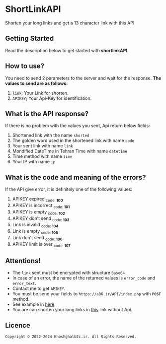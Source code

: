 # ShortLinkAPI
Shorten your long links and get a 13 character link with this API.

## Getting Started
Read the description below to get started with **shortlinkAPI**.

## How to use?
You need to send 2 parameters to the server and wait for the response.
**The values to send are as follows:**
1. `link`; Your Link for shorten.
2. `APIKEY`; Your Api-Key for identification.

## What is the API response?
If there is no problem with the values you sent, Api return below fields:
1. Shortened link with the name `shorted`
2. The golden word used in the shortened link with name `code`
3. Your sent link with name `link`
4. Mondified DateTime in Tehran Time with name `datetime`
5. Time method with name `time`
6. Your IP with name `ip`

## What is the code and meaning of the errors?
If the API give error, it is definitely one of the following values:
1. APIKEY expired <sub>code: **100**</sub>
2. APIKEY is incorrect <sub>code: **101**</sub>
3. APIKEY is empty <sub>code: **102**</sub>
4. APIKEY don't send <sub>code: **103**</sub>
5. Link is invalid <sub>code: **104**</sub>
6. Link is empty <sub>code: **105**</sub>
7. Link don't send <sub>code: **106**</sub>
8. APIKEY limit is over <sub>code: **107**</sub>

## Attentions!
- The `link` sent must be encrypted with structure `Base64`
- In case of an error, the name of the returned values is `error_code` and `error_text`.
- Contact me to get `APIKEY`.
- You must be send your fields to `https://a86.ir/API/index.php` with **`POST`** method.
- See example in [here](example.html).
- You are can shorten your long links in [this](https://a86.ir/) link without Api.

## Licence
```
Copyright © 2022-2024 Khoshghalb2c.ir. All Rights Reserved.
```
